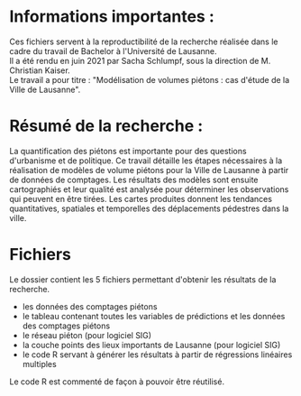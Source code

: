 # Informations importantes :
Ces fichiers servent à la reproductibilité de la recherche réalisée dans le cadre du travail de Bachelor à l'Université de Lausanne.  
Il a été rendu en juin 2021 par Sacha Schlumpf, sous la direction de M. Christian Kaiser.  
Le travail a pour titre : "Modélisation de volumes piétons : cas d'étude de la Ville de Lausanne".

# Résumé de la recherche :
La quantification des piétons est importante pour des questions d'urbanisme et de
politique. Ce travail détaille les étapes nécessaires à la réalisation de modèles de volume
piétons pour la Ville de Lausanne à partir de données de comptages. Les résultats des
modèles sont ensuite cartographiés et leur qualité est analysée pour déterminer les
observations qui peuvent en être tirées. Les cartes produites donnent les tendances
quantitatives, spatiales et temporelles des déplacements pédestres dans la ville.

# Fichiers
Le dossier contient les 5 fichiers permettant d'obtenir les résultats de la recherche.
- les données des comptages piétons
- le tableau contenant toutes les variables de prédictions et les données des comptages piétons
- le réseau piéton (pour logiciel SIG)
- la couche points des lieux importants de Lausanne (pour logiciel SIG)
- le code R servant à générer les résultats à partir de régressions linéaires multiples

Le code R est commenté de façon à pouvoir être réutilisé.
